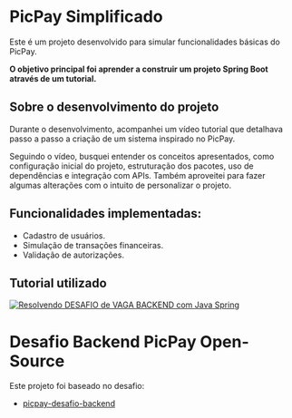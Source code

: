 # PicPay Simplificado
Este é um projeto desenvolvido para simular funcionalidades básicas do PicPay. 

**O objetivo principal foi aprender a construir um projeto Spring Boot através de um tutorial.**

## Sobre o desenvolvimento do projeto
Durante o desenvolvimento, acompanhei um vídeo tutorial que detalhava passo a passo a criação de um sistema inspirado no PicPay. 

Seguindo o vídeo, busquei entender os conceitos apresentados, como configuração inicial do projeto, estruturação dos pacotes, uso de dependências e integração com APIs. Também aproveitei para fazer algumas alterações com o intuito de personalizar o projeto.

## Funcionalidades implementadas:
- Cadastro de usuários.
- Simulação de transações financeiras.
- Validação de autorizações.

## Tutorial utilizado
[![Resolvendo DESAFIO de VAGA BACKEND com Java Spring](https://img.youtube.com/vi/QXunBiLq2SM/maxresdefault.jpg)](https://www.youtube.com/watch?v=QXunBiLq2SM)

# Desafio Backend PicPay Open-Source
Este projeto foi baseado no desafio:  
- [picpay-desafio-backend](https://github.com/PicPay/picpay-desafio-backend)
